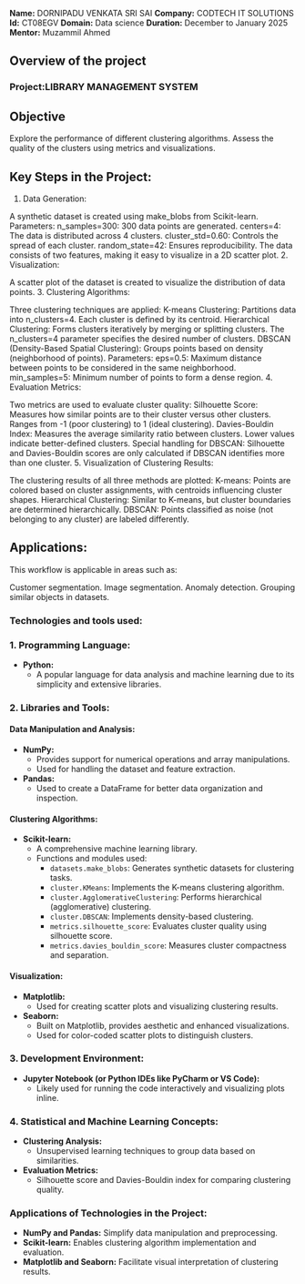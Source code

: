 **Name:** DORNIPADU VENKATA SRI SAI
**Company:** CODTECH IT SOLUTIONS
**Id:** CT08EGV
**Domain:** Data science
**Duration:** December to January 2025
**Mentor:** Muzammil Ahmed


## Overview of the project
### Project:LIBRARY MANAGEMENT SYSTEM
## Objective

Explore the performance of different clustering algorithms.
Assess the quality of the clusters using metrics and visualizations.

## Key Steps in the Project:
1. Data Generation:

A synthetic dataset is created using make_blobs from Scikit-learn.
Parameters:
n_samples=300: 300 data points are generated.
centers=4: The data is distributed across 4 clusters.
cluster_std=0.60: Controls the spread of each cluster.
random_state=42: Ensures reproducibility.
The data consists of two features, making it easy to visualize in a 2D scatter plot.
2. Visualization:

A scatter plot of the dataset is created to visualize the distribution of data points.
3. Clustering Algorithms:

Three clustering techniques are applied:
K-means Clustering:
Partitions data into n_clusters=4.
Each cluster is defined by its centroid.
Hierarchical Clustering:
Forms clusters iteratively by merging or splitting clusters.
The n_clusters=4 parameter specifies the desired number of clusters.
DBSCAN (Density-Based Spatial Clustering):
Groups points based on density (neighborhood of points).
Parameters:
eps=0.5: Maximum distance between points to be considered in the same neighborhood.
min_samples=5: Minimum number of points to form a dense region.
4. Evaluation Metrics:

Two metrics are used to evaluate cluster quality:
Silhouette Score:
Measures how similar points are to their cluster versus other clusters.
Ranges from -1 (poor clustering) to 1 (ideal clustering).
Davies-Bouldin Index:
Measures the average similarity ratio between clusters.
Lower values indicate better-defined clusters.
Special handling for DBSCAN:
Silhouette and Davies-Bouldin scores are only calculated if DBSCAN identifies more than one cluster.
5. Visualization of Clustering Results:

The clustering results of all three methods are plotted:
K-means: Points are colored based on cluster assignments, with centroids influencing cluster shapes.
Hierarchical Clustering: Similar to K-means, but cluster boundaries are determined hierarchically.
DBSCAN: Points classified as noise (not belonging to any cluster) are labeled differently.

## Applications:
This workflow is applicable in areas such as:

Customer segmentation.
Image segmentation.
Anomaly detection.
Grouping similar objects in datasets.

### Technologies and tools used:

### **1. Programming Language:**
   - **Python:**
     - A popular language for data analysis and machine learning due to its simplicity and extensive libraries.


### **2. Libraries and Tools:**

#### **Data Manipulation and Analysis:**
   - **NumPy:**
     - Provides support for numerical operations and array manipulations.
     - Used for handling the dataset and feature extraction.
   - **Pandas:**
     - Used to create a DataFrame for better data organization and inspection.

#### **Clustering Algorithms:**
   - **Scikit-learn:**
     - A comprehensive machine learning library.
     - Functions and modules used:
       - `datasets.make_blobs`: Generates synthetic datasets for clustering tasks.
       - `cluster.KMeans`: Implements the K-means clustering algorithm.
       - `cluster.AgglomerativeClustering`: Performs hierarchical (agglomerative) clustering.
       - `cluster.DBSCAN`: Implements density-based clustering.
       - `metrics.silhouette_score`: Evaluates cluster quality using silhouette score.
       - `metrics.davies_bouldin_score`: Measures cluster compactness and separation.

#### **Visualization:**
   - **Matplotlib:**
     - Used for creating scatter plots and visualizing clustering results.
   - **Seaborn:**
     - Built on Matplotlib, provides aesthetic and enhanced visualizations.
     - Used for color-coded scatter plots to distinguish clusters.

### **3. Development Environment:**
   - **Jupyter Notebook (or Python IDEs like PyCharm or VS Code):**
     - Likely used for running the code interactively and visualizing plots inline.


### **4. Statistical and Machine Learning Concepts:**
   - **Clustering Analysis:**
     - Unsupervised learning techniques to group data based on similarities.
   - **Evaluation Metrics:**
     - Silhouette score and Davies-Bouldin index for comparing clustering quality.

### **Applications of Technologies in the Project:**
   - **NumPy and Pandas:** Simplify data manipulation and preprocessing.
   - **Scikit-learn:** Enables clustering algorithm implementation and evaluation.
   - **Matplotlib and Seaborn:** Facilitate visual interpretation of clustering results.

 
